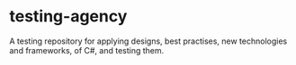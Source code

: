 # testing-agency
A testing repository for applying designs, best practises, new technologies and frameworks, of C#, and testing them.
